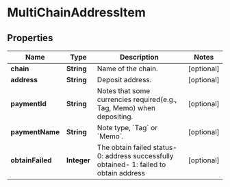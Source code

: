 
# MultiChainAddressItem

## Properties

Name | Type | Description | Notes
------------ | ------------- | ------------- | -------------
**chain** | **String** | Name of the chain. |  [optional]
**address** | **String** | Deposit address. |  [optional]
**paymentId** | **String** | Notes that some currencies required(e.g., Tag, Memo) when depositing. |  [optional]
**paymentName** | **String** | Note type, &#x60;Tag&#x60; or &#x60;Memo&#x60;. |  [optional]
**obtainFailed** | **Integer** | The obtain failed status- 0: address successfully obtained- 1: failed to obtain address |  [optional]

